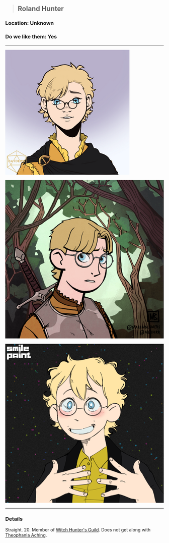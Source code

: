 >## Roland Hunter

### Location: Unknown

### Do we like them: Yes

***

![roland_human](../../../Templates/images/npc-roland-hunter.png "blonde ron weasley")

![roland_human](../../../Templates/images/npc-roland-hunter-2.png "blonde ron weasley")

![roland_human](../../../Templates/images/npc-roland-hunter-3.png "ein")

***

### Details

Straight. 20. Member of [Witch Hunter's Guild](Notes/Organizations/Witch%20Hunter's%20Guild.md). Does not get along with [Theophania Aching](Theophania%20Aching.md).
